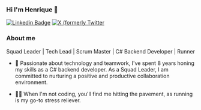 ### Hi I'm Henrique 👋

[![Linkedin Badge](https://img.shields.io/badge/-LinkedIn-blue?style=for-the-badge&logo=Linkedin&logoColor=white)](https://www.linkedin.com/in/henriquespecian/)
[![X (formerly Twitter](https://img.shields.io/badge/follow%20me-grey?style=for-the-badge&logo=x)](https://x.com/henriquespecian)

### About me
Squad Leader | Tech Lead | Scrum Master | C# Backend Developer | Runner


- 🌱 Passionate about technology and teamwork, I've spent 8 years honing my skills as a C# backend developer. As a Squad Leader, I am committed to nurturing a positive and productive collaboration environment.

- :running_man: When I'm not coding, you'll find me hitting the pavement, as running is my go-to stress reliever. 

